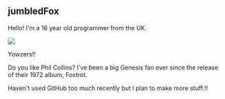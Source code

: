 ## jumbledFox
Hello! I'm a 16 year old programmer from the UK.

![](https://komarev.com/ghpvc/?username=jumbledFox&color=EF7D57)

Yowzers!!

Do you like Phil Collins? I've been a big Genesis fan ever since the release of their 1972 album, Foxtrot.

Haven't used GitHub too much recently but I plan to make more stuff.!!
